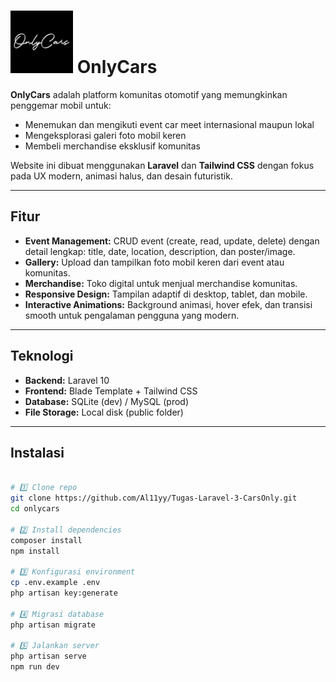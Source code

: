 # <img src="public/img/Logo.png" alt="OnlyCars Logo" width="100"/> OnlyCars

**OnlyCars** adalah platform komunitas otomotif yang memungkinkan penggemar mobil untuk:
- Menemukan dan mengikuti event car meet internasional maupun lokal
- Mengeksplorasi galeri foto mobil keren
- Membeli merchandise eksklusif komunitas

Website ini dibuat menggunakan **Laravel** dan **Tailwind CSS** dengan fokus pada UX modern, animasi halus, dan desain futuristik.

---

## Fitur

- **Event Management:** CRUD event (create, read, update, delete) dengan detail lengkap: title, date, location, description, dan poster/image.
- **Gallery:** Upload dan tampilkan foto mobil keren dari event atau komunitas.
- **Merchandise:** Toko digital untuk menjual merchandise komunitas.
- **Responsive Design:** Tampilan adaptif di desktop, tablet, dan mobile.
- **Interactive Animations:** Background animasi, hover efek, dan transisi smooth untuk pengalaman pengguna yang modern.

---

## Teknologi

- **Backend:** Laravel 10
- **Frontend:** Blade Template + Tailwind CSS
- **Database:** SQLite (dev) / MySQL (prod)
- **File Storage:** Local disk (public folder)

---

## Instalasi
```bash

# 1️⃣ Clone repo
git clone https://github.com/Al11yy/Tugas-Laravel-3-CarsOnly.git
cd onlycars

# 2️⃣ Install dependencies
composer install
npm install

# 3️⃣ Konfigurasi environment
cp .env.example .env
php artisan key:generate

# 4️⃣ Migrasi database
php artisan migrate

# 5️⃣ Jalankan server
php artisan serve
npm run dev
